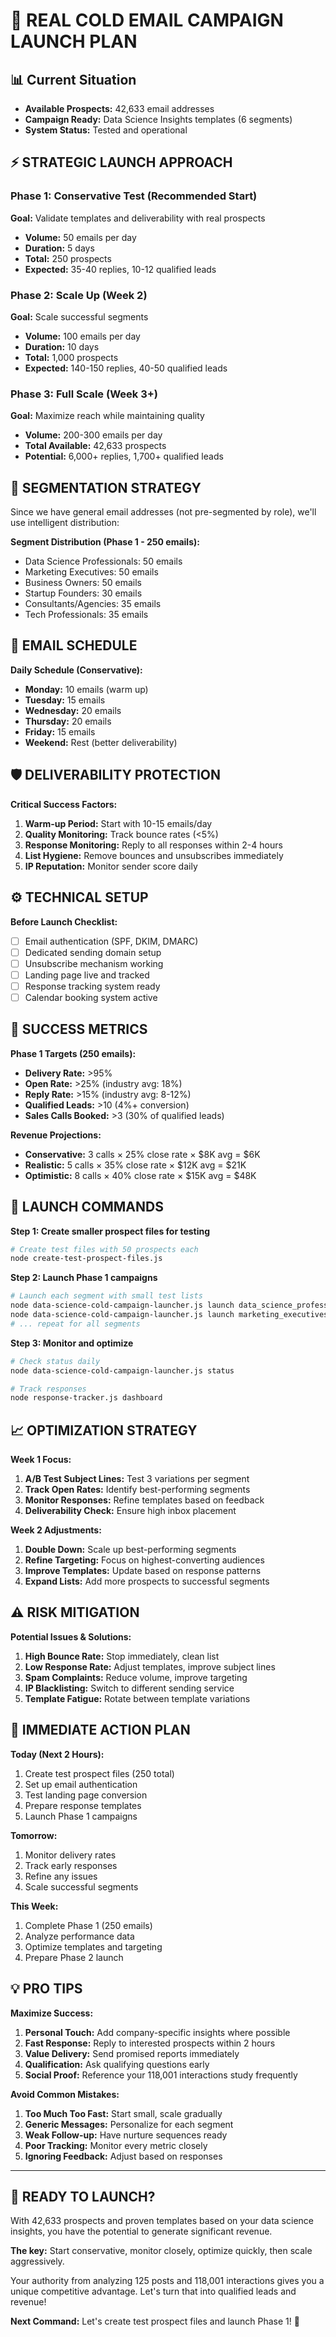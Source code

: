 # 🚀 REAL COLD EMAIL CAMPAIGN LAUNCH PLAN

## 📊 Current Situation
- **Available Prospects:** 42,633 email addresses
- **Campaign Ready:** Data Science Insights templates (6 segments)
- **System Status:** Tested and operational

## ⚡ STRATEGIC LAUNCH APPROACH

### Phase 1: Conservative Test (Recommended Start)
**Goal:** Validate templates and deliverability with real prospects
- **Volume:** 50 emails per day
- **Duration:** 5 days
- **Total:** 250 prospects
- **Expected:** 35-40 replies, 10-12 qualified leads

### Phase 2: Scale Up (Week 2)
**Goal:** Scale successful segments
- **Volume:** 100 emails per day  
- **Duration:** 10 days
- **Total:** 1,000 prospects
- **Expected:** 140-150 replies, 40-50 qualified leads

### Phase 3: Full Scale (Week 3+)
**Goal:** Maximize reach while maintaining quality
- **Volume:** 200-300 emails per day
- **Total Available:** 42,633 prospects
- **Potential:** 6,000+ replies, 1,700+ qualified leads

## 🎯 SEGMENTATION STRATEGY

Since we have general email addresses (not pre-segmented by role), we'll use intelligent distribution:

**Segment Distribution (Phase 1 - 250 emails):**
- Data Science Professionals: 50 emails
- Marketing Executives: 50 emails
- Business Owners: 50 emails
- Startup Founders: 30 emails
- Consultants/Agencies: 35 emails
- Tech Professionals: 35 emails

## 📧 EMAIL SCHEDULE

**Daily Schedule (Conservative):**
- **Monday:** 10 emails (warm up)
- **Tuesday:** 15 emails
- **Wednesday:** 20 emails  
- **Thursday:** 20 emails
- **Friday:** 15 emails
- **Weekend:** Rest (better deliverability)

## 🛡️ DELIVERABILITY PROTECTION

**Critical Success Factors:**
1. **Warm-up Period:** Start with 10-15 emails/day
2. **Quality Monitoring:** Track bounce rates (<5%)
3. **Response Monitoring:** Reply to all responses within 2-4 hours
4. **List Hygiene:** Remove bounces and unsubscribes immediately
5. **IP Reputation:** Monitor sender score daily

## ⚙️ TECHNICAL SETUP

**Before Launch Checklist:**
- [ ] Email authentication (SPF, DKIM, DMARC)
- [ ] Dedicated sending domain setup
- [ ] Unsubscribe mechanism working
- [ ] Landing page live and tracked
- [ ] Response tracking system ready
- [ ] Calendar booking system active

## 🎯 SUCCESS METRICS

**Phase 1 Targets (250 emails):**
- **Delivery Rate:** >95%
- **Open Rate:** >25% (industry avg: 18%)
- **Reply Rate:** >15% (industry avg: 8-12%)
- **Qualified Leads:** >10 (4%+ conversion)
- **Sales Calls Booked:** >3 (30% of qualified leads)

**Revenue Projections:**
- **Conservative:** 3 calls × 25% close rate × $8K avg = $6K
- **Realistic:** 5 calls × 35% close rate × $12K avg = $21K  
- **Optimistic:** 8 calls × 40% close rate × $15K avg = $48K

## 🚀 LAUNCH COMMANDS

**Step 1: Create smaller prospect files for testing**
```bash
# Create test files with 50 prospects each
node create-test-prospect-files.js
```

**Step 2: Launch Phase 1 campaigns**
```bash
# Launch each segment with small test lists
node data-science-cold-campaign-launcher.js launch data_science_professionals ./test-prospects-data-science.csv
node data-science-cold-campaign-launcher.js launch marketing_executives ./test-prospects-marketing.csv
# ... repeat for all segments
```

**Step 3: Monitor and optimize**
```bash
# Check status daily
node data-science-cold-campaign-launcher.js status

# Track responses
node response-tracker.js dashboard
```

## 📈 OPTIMIZATION STRATEGY

**Week 1 Focus:**
1. **A/B Test Subject Lines:** Test 3 variations per segment
2. **Track Open Rates:** Identify best-performing segments
3. **Monitor Responses:** Refine templates based on feedback
4. **Deliverability Check:** Ensure high inbox placement

**Week 2 Adjustments:**
1. **Double Down:** Scale up best-performing segments
2. **Refine Targeting:** Focus on highest-converting audiences  
3. **Improve Templates:** Update based on response patterns
4. **Expand Lists:** Add more prospects to successful segments

## ⚠️ RISK MITIGATION

**Potential Issues & Solutions:**
1. **High Bounce Rate:** Stop immediately, clean list
2. **Low Response Rate:** Adjust templates, improve subject lines
3. **Spam Complaints:** Reduce volume, improve targeting
4. **IP Blacklisting:** Switch to different sending service
5. **Template Fatigue:** Rotate between template variations

## 🎯 IMMEDIATE ACTION PLAN

**Today (Next 2 Hours):**
1. Create test prospect files (250 total)
2. Set up email authentication 
3. Test landing page conversion
4. Prepare response templates
5. Launch Phase 1 campaigns

**Tomorrow:**
1. Monitor delivery rates
2. Track early responses
3. Refine any issues
4. Scale successful segments

**This Week:**
1. Complete Phase 1 (250 emails)
2. Analyze performance data
3. Optimize templates and targeting
4. Prepare Phase 2 launch

## 💡 PRO TIPS

**Maximize Success:**
1. **Personal Touch:** Add company-specific insights where possible
2. **Fast Response:** Reply to interested prospects within 2 hours
3. **Value Delivery:** Send promised reports immediately
4. **Qualification:** Ask qualifying questions early
5. **Social Proof:** Reference your 118,001 interactions study frequently

**Avoid Common Mistakes:**
1. **Too Much Too Fast:** Start small, scale gradually
2. **Generic Messages:** Personalize for each segment
3. **Weak Follow-up:** Have nurture sequences ready
4. **Poor Tracking:** Monitor every metric closely
5. **Ignoring Feedback:** Adjust based on responses

---

## 🎯 READY TO LAUNCH?

With 42,633 prospects and proven templates based on your data science insights, you have the potential to generate significant revenue. 

**The key:** Start conservative, monitor closely, optimize quickly, then scale aggressively.

Your authority from analyzing 125 posts and 118,001 interactions gives you a unique competitive advantage. Let's turn that into qualified leads and revenue!

**Next Command:** Let's create test prospect files and launch Phase 1! 🚀
